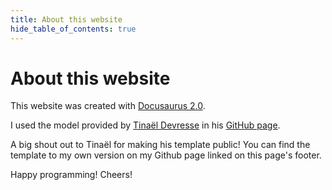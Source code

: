 ```yaml
---
title: About this website
hide_table_of_contents: true
---
```


<div className="col col--8 col--offset-2">

# About this website

This website was created with [Docusaurus 2.0](https://docusaurus.io). 

I used the model provided by [Tinaël Devresse](https://tinaeldevresse.eu) in his [GitHub page](https://github.com/hunteroi/tinaeldevresse.eu). 

A big shout out to Tinaël for making his template public! You can find the template to my own version on my Github page linked on this page's footer. 

Happy programming! Cheers!

</div>